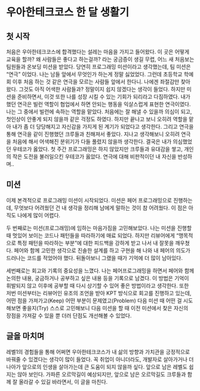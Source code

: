 # 우아한테크코스 한 달 생활기
## 첫 시작
처음은 우아한테크코스에 합격했다는 설레는 마음을 가지고 들어왔다.
이 곳은 어떻게 교육을 할까? 왜 사람들은 좋다고 하는걸까? 라는 궁금증이 생길 무렵, 어느 새 처음보는 팀원들과 온보딩 미션을 받았다.
당연히 프로그래밍 미션이라고 생각했는데, 팀 미션은 “연극” 이었다. 나는 남들 앞에서 무엇인가 하는게 정말 싫었었다.
그런데 초등학교 학예회 이후 처음 하는 것 같은 연극을 모르는 사람들 앞에서 한다니.
나에겐 좌절감만 찾아왔다.
그것도 아직 어색한 사람들과? 정말이지 쉽지 않겠다는 생각이 들었다.
하지만 미션을 준비하면서, 이것 또한 나를 성장 시킬 수 있는 기회가 되리라고 다짐하였다.
내가 했던 연극은 빌런 역할이 협업에서 하면 안되는 행동을 익살스럽게 표현한 연극이였다.
나는 그 중에서 빌런에 속하는 역할을 맡았다.
처음에는 잘 해낼 수 있을까 의심이 되고, 첫인상이 안좋게 되지 않을까 같은 걱정도 하였다.
하지만 끝나고 보니 오히려 역할을 맡아 내가 좀 더 당당해지고 자신감을 가지게 된 계기가 되었다고 생각한다.
그리고 연극을 통해 연극을 같이 진행했던 크루들과 친해져서 좋았다.
지나고 생각해보니 오히려 연극을 처음에 해서 어색해진 분위기가 다들 풀렸지 않을까 생각한다. 
결국은 내가 의심했었던 우테코가 옳았다.
첫 주간 프로그래밍은 하지 않았지만 크루들과 유대감을 쌓고, 개인의 작은 도전을 불러일으킨 우테코가 옳았다.
연극에 대해 비판적이던 내 자신을 반성하며..
## 미션
이제 본격적으로 프로그래밍 미션이 시작되었다.
미션은 페어 프로그래밍으로 진행하는데, 무엇보다 어려웠던 건 내 생각을 정리해 남에게 말하는 것이 참 어려웠다.
이 점은 아직도 나에게 많이 어렵다.

두 번째로는 미션(프로그래밍)에 임하는 마음가짐을 고민해보았다.
나는 미션을 진행할 때 멋있어 보이는 코드나 패턴들을 따라하기에 매료 되었다.
하지만 리뷰어에게 “맹목적으로 특정 패턴을 따라하는 부분”에 대한 피드백을 강하게 받고 나서 내 잘못을 깨우쳤다.
페어와 함께 고민한 생각으로 진솔한 설계를 하고 구현을 해 나와 내 페어의 의도가 드러나는 코드를 적었어야 했다.
뒤돌아보니 그랬을 때가 기억에 더 많이 남아있다.

세번째로는 회고와 기록의 중요성을 느꼈다.
나는 페어프로그래밍을 하면서 페어와 함께 논의한 내용, 궁금하거나 공부하고 싶은 내용 등을 기록으로 남겼다.
이 방법은 기억이 휘발되지 않고 이후에 공부할 때 다시 상기할 수 있어 좋은 방법이라고 생각한다.
또한 저번 미션부터는 리뷰어인 유조의 조언을 받아 KPT 방식으로 회고를 진행하고 있는데,
어떤 점을 가져가고(Keep) 어떤 부분이 문제였고(Problem) 다음 미션 때 어떤 걸 시도해보면 좋을지(Try) 스스로 고민해보니 다음 미션을 할 때 이전 미션에서 찾은 자신의 장점을 가져갈 수 있을 뿐 더러 단점도 개선해볼 수 있었다.

## 글을 마치며
레벨1의 경험들을 통해 어쩌면 우아한테크코스가 내 삶의 방향과 가치관을 긍정적으로 바꿔줄 수 있겠다는 생각이 많이 들었다.
꼭 취업이 아니더라도, 개발자로 살아가거나 더 나아가 앞으로의 인생을 살아가는데 큰 도움이 되지 않을까 싶다.
앞으로 남은 레벨도 쉽지는 않아 보인다.
가파른 오르막길이 예상되지만, 앞으로 남은 오르막길도 크루들과 함께 잘 올라갈 수 있길 바라면서, 이 글을 마친다.
